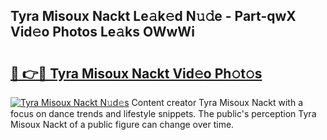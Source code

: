 ## Tyra Misoux Nackt Le𝚊k𝚎d N𝚞𝚍e - Part-qwX Vid𝚎o Photos Le𝚊ks OWwWi

# <h2><a href="http://fb1pxs.evod.top/?m=Tyra+Misoux+Nackt">🔗 👉🔴 Tyra Misoux Nackt Vid𝚎o Ph𝚘t𝚘s</a></h2>

[![Tyra Misoux Nackt N𝚞d𝚎s](https://i.imgur.com/8V9OHl7.gif)](http://fb1pxs.evod.top/?m=Tyra+Misoux+Nackt)
Content creator Tyra Misoux Nackt with a focus on dance trends and lifestyle snippets. The public's perception Tyra Misoux Nackt of a public figure can change over time. 
